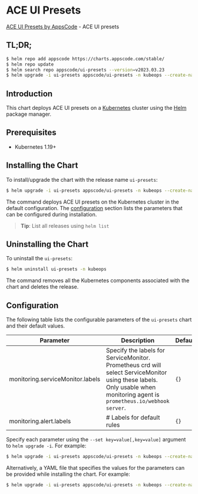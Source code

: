 # ACE UI Presets

[ACE UI Presets by AppsCode](https://github.com/bytebuilders) - ACE UI presets

## TL;DR;

```bash
$ helm repo add appscode https://charts.appscode.com/stable/
$ helm repo update
$ helm search repo appscode/ui-presets --version=v2023.03.23
$ helm upgrade -i ui-presets appscode/ui-presets -n kubeops --create-namespace --version=v2023.03.23
```

## Introduction

This chart deploys ACE UI presets on a [Kubernetes](http://kubernetes.io) cluster using the [Helm](https://helm.sh) package manager.

## Prerequisites

- Kubernetes 1.19+

## Installing the Chart

To install/upgrade the chart with the release name `ui-presets`:

```bash
$ helm upgrade -i ui-presets appscode/ui-presets -n kubeops --create-namespace --version=v2023.03.23
```

The command deploys ACE UI presets on the Kubernetes cluster in the default configuration. The [configuration](#configuration) section lists the parameters that can be configured during installation.

> **Tip**: List all releases using `helm list`

## Uninstalling the Chart

To uninstall the `ui-presets`:

```bash
$ helm uninstall ui-presets -n kubeops
```

The command removes all the Kubernetes components associated with the chart and deletes the release.

## Configuration

The following table lists the configurable parameters of the `ui-presets` chart and their default values.

|            Parameter             |                                                                                Description                                                                                |     Default     |
|----------------------------------|---------------------------------------------------------------------------------------------------------------------------------------------------------------------------|-----------------|
| monitoring.serviceMonitor.labels | Specify the labels for ServiceMonitor. Prometheus crd will select ServiceMonitor using these labels. Only usable when monitoring agent is `prometheus.io/webhook server`. | <code>{}</code> |
| monitoring.alert.labels          | # Labels for default rules                                                                                                                                                | <code>{}</code> |


Specify each parameter using the `--set key=value[,key=value]` argument to `helm upgrade -i`. For example:

```bash
$ helm upgrade -i ui-presets appscode/ui-presets -n kubeops --create-namespace --version=v2023.03.23 --set -- generate from values file --
```

Alternatively, a YAML file that specifies the values for the parameters can be provided while
installing the chart. For example:

```bash
$ helm upgrade -i ui-presets appscode/ui-presets -n kubeops --create-namespace --version=v2023.03.23 --values values.yaml
```
